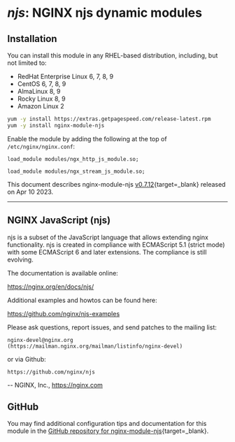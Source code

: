 # *njs*: NGINX njs dynamic modules


## Installation

You can install this module in any RHEL-based distribution, including, but not limited to:

* RedHat Enterprise Linux 6, 7, 8, 9
* CentOS 6, 7, 8, 9
* AlmaLinux 8, 9
* Rocky Linux 8, 9
* Amazon Linux 2

```bash
yum -y install https://extras.getpagespeed.com/release-latest.rpm
yum -y install nginx-module-njs
```

Enable the module by adding the following at the top of `/etc/nginx/nginx.conf`:

```nginx
load_module modules/ngx_http_js_module.so;
```
```nginx
load_module modules/ngx_stream_js_module.so;
```


This document describes nginx-module-njs [v0.7.12](https://github.com/nginx/njs/releases/tag/0.7.12){target=_blank} 
released on Apr 10 2023.

<hr />

## NGINX JavaScript (njs)

njs is a subset of the JavaScript language that allows extending nginx
functionality. njs is created in compliance with ECMAScript 5.1 (strict mode)
with some ECMAScript 6 and later extensions. The compliance is still evolving.

The documentation is available online:

  https://nginx.org/en/docs/njs/

Additional examples and howtos can be found here:

  https://github.com/nginx/njs-examples

Please ask questions, report issues, and send patches to the mailing list:

    nginx-devel@nginx.org (https://mailman.nginx.org/mailman/listinfo/nginx-devel)

or via Github:

    https://github.com/nginx/njs

--
NGINX, Inc., https://nginx.com

## GitHub

You may find additional configuration tips and documentation for this module in the [GitHub 
repository for 
nginx-module-njs](https://github.com/nginx/njs){target=_blank}.